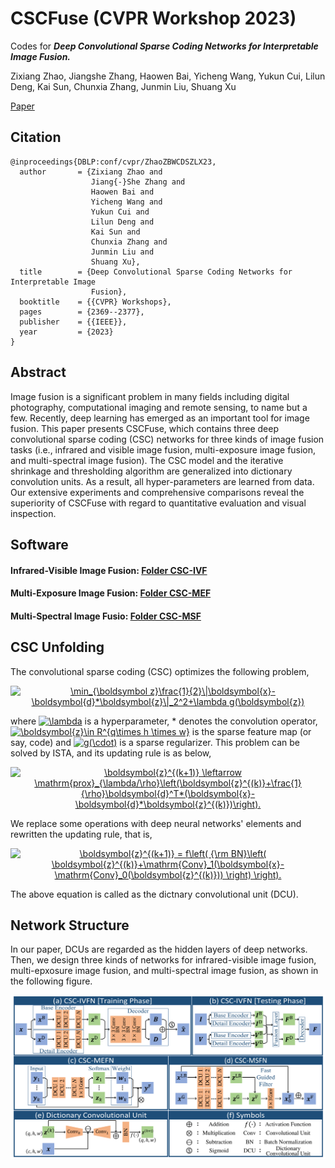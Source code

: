 # CSCFuse (CVPR Workshop 2023)
Codes for ***Deep Convolutional Sparse Coding Networks for Interpretable Image Fusion.***

Zixiang Zhao, Jiangshe Zhang, Haowen Bai, Yicheng Wang, Yukun Cui, Lilun Deng, Kai Sun, Chunxia Zhang, Junmin Liu, Shuang Xu

[Paper](https://robustart.github.io/long_paper/26.pdf)

## Citation

```
@inproceedings{DBLP:conf/cvpr/ZhaoZBWCDSZLX23,
  author       = {Zixiang Zhao and
                  Jiang{-}She Zhang and
                  Haowen Bai and
                  Yicheng Wang and
                  Yukun Cui and
                  Lilun Deng and
                  Kai Sun and
                  Chunxia Zhang and
                  Junmin Liu and
                  Shuang Xu},
  title        = {Deep Convolutional Sparse Coding Networks for Interpretable Image
                  Fusion},
  booktitle    = {{CVPR} Workshops},
  pages        = {2369--2377},
  publisher    = {{IEEE}},
  year         = {2023}
}
```

## Abstract
Image fusion is a significant problem in many fields including digital photography, computational imaging and remote sensing, to name but a few. Recently, deep learning has emerged as an important tool for image fusion. This paper presents CSCFuse, which contains three deep convolutional sparse coding (CSC) networks for three kinds of image fusion tasks (i.e., infrared and visible image fusion, multi-exposure image fusion, and multi-spectral image fusion). The CSC model and the iterative shrinkage and thresholding algorithm are generalized into dictionary convolution units. As a result, all hyper-parameters are learned from data. Our extensive experiments and comprehensive comparisons reveal the superiority of CSCFuse with regard to quantitative evaluation and visual inspection.

## Software
#### Infrared-Visible Image Fusion: [Folder CSC-IVF](CSC-IVF/README.md)
#### Multi-Exposure Image Fusion: [Folder CSC-MEF](CSC-MEF/README.md)
####  Multi-Spectral Image Fusio: [Folder CSC-MSF](CSC-MSF/README.md)

## CSC Unfolding
The convolutional sparse coding (CSC) optimizes the following problem,

<div align=center>
<a href="https://www.codecogs.com/eqnedit.php?latex=\min_{\boldsymbol&space;z}\frac{1}{2}\|\boldsymbol{x}-\boldsymbol{d}*\boldsymbol{z}\|_2^2&plus;\lambda&space;g(\boldsymbol{z})" target="_blank"><img src="https://latex.codecogs.com/gif.latex?\min_{\boldsymbol&space;z}\frac{1}{2}\|\boldsymbol{x}-\boldsymbol{d}*\boldsymbol{z}\|_2^2&plus;\lambda&space;g(\boldsymbol{z})." title="\min_{\boldsymbol z}\frac{1}{2}\|\boldsymbol{x}-\boldsymbol{d}*\boldsymbol{z}\|_2^2+\lambda g(\boldsymbol{z})" /></a>
</div>

where <a href="https://www.codecogs.com/eqnedit.php?latex=\lambda" target="_blank"><img src="https://latex.codecogs.com/gif.latex?\lambda" title="\lambda" /></a> is a hyperparameter, * denotes the convolution operator, <a href="https://www.codecogs.com/eqnedit.php?latex=\boldsymbol{z}\in&space;R^{q\times&space;h&space;\times&space;w}" target="_blank"><img src="https://latex.codecogs.com/gif.latex?\boldsymbol{z}\in&space;R^{q\times&space;h&space;\times&space;w}" title="\boldsymbol{z}\in R^{q\times h \times w}" /></a> is the sparse feature map (or say, code) and <a href="https://www.codecogs.com/eqnedit.php?latex=g(\cdot)" target="_blank"><img src="https://latex.codecogs.com/gif.latex?g(\cdot)" title="g(\cdot)" /></a> is a sparse regularizer. This problem can be solved by ISTA, and its updating rule is as below,

<div align=center>
<a href="https://www.codecogs.com/eqnedit.php?latex=\boldsymbol{z}^{(k&plus;1)}&space;\leftarrow&space;\mathrm{prox}_{\lambda/\rho}\left(\boldsymbol{z}^{(k)}&plus;\frac{1}{\rho}\boldsymbol{d}^T*(\boldsymbol{x}-\boldsymbol{d}*\boldsymbol{z}^{(k)})\right)." target="_blank"><img src="https://latex.codecogs.com/gif.latex?\boldsymbol{z}^{(k&plus;1)}&space;\leftarrow&space;\mathrm{prox}_{\lambda/\rho}\left(\boldsymbol{z}^{(k)}&plus;\frac{1}{\rho}\boldsymbol{d}^T*(\boldsymbol{x}-\boldsymbol{d}*\boldsymbol{z}^{(k)})\right)." title="\boldsymbol{z}^{(k+1)} \leftarrow \mathrm{prox}_{\lambda/\rho}\left(\boldsymbol{z}^{(k)}+\frac{1}{\rho}\boldsymbol{d}^T*(\boldsymbol{x}-\boldsymbol{d}*\boldsymbol{z}^{(k)})\right)." /></a>
</div>

We replace some operations with deep neural networks' elements and rewritten the updating rule, that is, 

<div align=center>
<a href="https://www.codecogs.com/eqnedit.php?latex=\boldsymbol{z}^{(k&plus;1)}&space;=&space;f\left(&space;{\rm&space;BN}\left(&space;\boldsymbol{z}^{(k)}&plus;\mathrm{Conv}_1(\boldsymbol{x}-\mathrm{Conv}_0(\boldsymbol{z}^{(k)}))&space;\right)&space;\right)." target="_blank"><img src="https://latex.codecogs.com/gif.latex?\boldsymbol{z}^{(k&plus;1)}&space;=&space;f\left(&space;{\rm&space;BN}\left(&space;\boldsymbol{z}^{(k)}&plus;\mathrm{Conv}_1(\boldsymbol{x}-\mathrm{Conv}_0(\boldsymbol{z}^{(k)}))&space;\right)&space;\right)." title="\boldsymbol{z}^{(k+1)} = f\left( {\rm BN}\left( \boldsymbol{z}^{(k)}+\mathrm{Conv}_1(\boldsymbol{x}-\mathrm{Conv}_0(\boldsymbol{z}^{(k)})) \right) \right)." /></a>
</div>

The above equation is called as the dictnary convolutional unit (DCU).

## Network Structure
In our paper, DCUs are regarded as the hidden layers of deep networks. Then, we design three kinds of networks for infrared-visible image fusion, multi-epxosure image fusion, and multi-spectral image fusion, as shown in the following figure.

![avatar](image/Net_v3.png)
